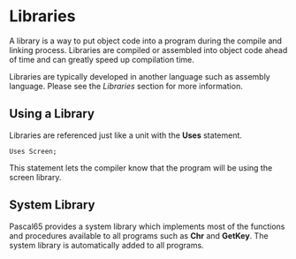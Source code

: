 # Libraries

A library is a way to put object code into a program during the compile and
linking process.  Libraries are compiled or assembled into object code
ahead of time and can greatly speed up compilation time.

Libraries are typically developed in another language such as assembly
language. Please see the *Libraries* section for more information.

## Using a Library

Libraries are referenced just like a unit with the **Uses** statement.

```
Uses Screen;
```

This statement lets the compiler know that the program will be using the
screen library.

## System Library

Pascal65 provides a system library which implements most of the functions
and procedures available to all programs such as **Chr** and **GetKey**.
The system library is automatically added to all programs.

